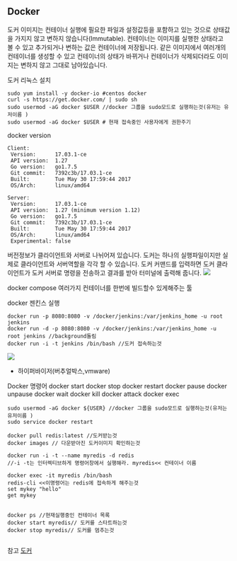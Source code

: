 ## Docker

도커 이미지는 컨테이너 실행에 필요한 파일과 설정값등을 포함하고 있는 것으로 상태값을 가지지 않고 변하지 않습니다(Immutable).  컨테이너는 이미지를 실행한 상태라고 볼 수 있고 추가되거나 변하는 값은 컨테이너에 저장됩니다. 같은 이미지에서 여러개의 컨테이너를 생성할 수 있고 컨테이너의 상태가 바뀌거나 컨테이너가 삭제되더라도 이미지는 변하지 않고 그대로 남아있습니다.

도커 리눅스 설치
```
sudo yum install -y docker-io #centos docker
curl -s https://get.docker.com/ | sudo sh
sudo usermod -aG docker $USER //docker 그룹을 sudo모드로 실행하는것(유저는 유저이름 )
sudo usermod -aG docker $USER # 현재 접속중인 사용자에게 권한주기
```
docker version

```
Client:
 Version:      17.03.1-ce
 API version:  1.27
 Go version:   go1.7.5
 Git commit:   7392c3b/17.03.1-ce
 Built:        Tue May 30 17:59:44 2017
 OS/Arch:      linux/amd64

Server:
 Version:      17.03.1-ce
 API version:  1.27 (minimum version 1.12)
 Go version:   go1.7.5
 Git commit:   7392c3b/17.03.1-ce
 Built:        Tue May 30 17:59:44 2017
 OS/Arch:      linux/amd64
 Experimental: false
```

버전정보가 클라이언트와 서버로 나뉘어져 있습니다. 도커는 하나의 실행파일이지만 실제로 클라이언트와 서버역할을 각각 할 수 있습니다. 도커 커맨드를 입력하면 도커 클라이언트가 도커 서버로 명령을 전송하고 결과를 받아 터미널에 출력해 줍니다.
![](http://i.imgur.com/eQN0q8D.png)



docker compose
여러가지 컨테이너를 한번에 빌드할수 있게해주는 툴


docker 젠킨스 실행
```
docker run -p 8080:8080 -v /docker/jenkins:/var/jenkins_home -u root jenkins
docker run -d -p 8080:8080 -v /docker/jenkins:/var/jenkins_home -u root jenkins //background돌림
docker run -i -t jenkins /bin/bash //도커 접속하는것
```
















![](http://i.imgur.com/WpUwCNI.png)
* 하이퍼바이저(버추얼박스,vmware)

Docker 명령어
docker start
docker stop
docker restart
docker pause
docker unpause
docker wait
docker kill
docker attack
docker exec

```
sudo usermod -aG docker ${USER} //docker 그룹을 sudo모드로 실행하는것(유저는 유저이름 )
sudo service docker restart
```

```
docker pull redis:latest //도커받는것
docker images // 다운받아진 도커이미지 확인하는것

docker run -i -t --name myredis -d redis
//-i -t는 인터렉티브하게 명령어창에서 실행해라. myredis<< 컨테이너 이름

docker exec -it myredis /bin/bash
redis-cli <<이명령어는 redis에 접속하게 해주는것
set mykey "hello"
get mykey


docker ps //현재실행중인 컨테이너 목록
docker start myredis// 도커를 스타트하는것
docker stop myredis// 도커를 멈추는것


```

참고
[도커](https://subicura.com/2017/01/19/docker-guide-for-beginners-2.html)
